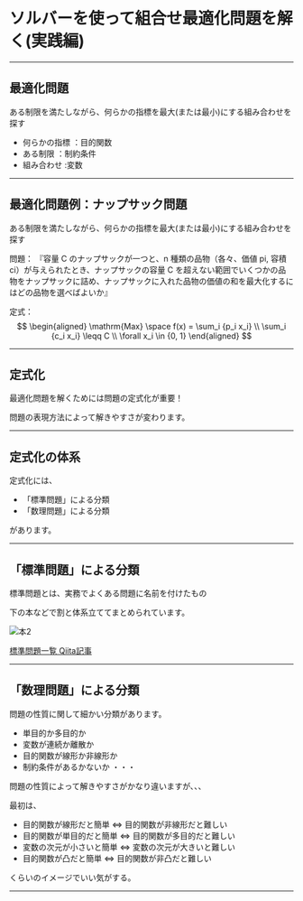 # ソルバーを使って組合せ最適化問題を解く(実践編)

----
## 最適化問題

ある制限を満たしながら、何らかの指標を最大(または最小)にする組み合わせを探す

* 何らかの指標	：目的関数
* ある制限		  ：制約条件
* 組み合わせ		  :変数

----
## 最適化問題例：ナップサック問題

ある制限を満たしながら、何らかの指標を最大(または最小)にする組み合わせを探す

問題：
『容量 C のナップサックが一つと、n 種類の品物（各々、価値 pi, 容積 ci）が与えられたとき、ナップサックの容量 C を超えない範囲でいくつかの品物をナップサックに詰め、ナップサックに入れた品物の価値の和を最大化するにはどの品物を選べばよいか』

定式：
$$
\begin{aligned}
  \mathrm{Max} \space f(x) = \sum_i {p_i x_i} \\
  \sum_i {c_i x_i} \leqq C \\
  \forall x_i \in {0, 1} 
\end{aligned}
$$

----
## 定式化

最適化問題を解くためには問題の定式化が重要！

問題の表現方法によって解きやすさが変わります。

----
## 定式化の体系

定式化には、

* 「標準問題」による分類
* 「数理問題」による分類

があります。

----

## 「標準問題」による分類

標準問題とは、実務でよくある問題に名前を付けたもの

下の本などで割と体系立ててまとめられています。

![本2](https://images-na.ssl-images-amazon.com/images/I/51ZLhIEKdCL._AC_UL320_SR224,320_.jpg "本2")

[標準問題一覧 Qiita記事](https://qiita.com/SaitoTsutomu/items/0f6c1a4415d196e64314)

----
## 「数理問題」による分類

問題の性質に関して細かい分類があります。

* 単目的か多目的か
* 変数が連続か離散か
* 目的関数が線形か非線形か
* 制約条件があるかないか
・・・

問題の性質によって解きやすさがかなり違いますが、、、

最初は、

* 目的関数が線形だと簡単 ⇔ 目的関数が非線形だと難しい
* 目的関数が単目的だと簡単 ⇔ 目的関数が多目的だと難しい
* 変数の次元が小さいと簡単 ⇔ 変数の次元が大きいと難しい
* 目的関数が凸だと簡単 ⇔ 目的関数が非凸だと難しい

くらいのイメージでいい気がする。

----
